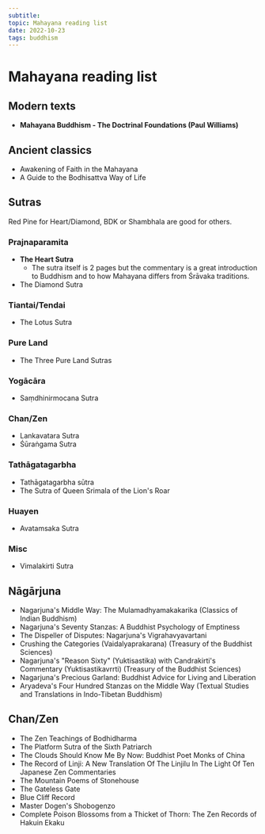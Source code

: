 ```yaml
---
subtitle:
topic: Mahayana reading list
date: 2022-10-23
tags: buddhism
---
```

# Mahayana reading list

## Modern texts
- **Mahayana Buddhism - The Doctrinal Foundations (Paul Williams)**

## Ancient classics
- Awakening of Faith in the Mahayana
- A Guide to the Bodhisattva Way of Life

## Sutras
Red Pine for Heart/Diamond, BDK or Shambhala are good for others.

### Prajnaparamita
- **The Heart Sutra**
  - The sutra itself is 2 pages but the commentary is a great introduction to Buddhism and to how Mahayana differs from Śrāvaka traditions.
- The Diamond Sutra

### Tiantai/Tendai
- The Lotus Sutra

### Pure Land
- The Three Pure Land Sutras

### Yogācāra
- Saṃdhinirmocana Sutra

### Chan/Zen
- Lankavatara Sutra
- Śūraṅgama Sutra

### Tathāgatagarbha
- Tathāgatagarbha sūtra
- The Sutra of Queen Srimala of the Lion's Roar

### Huayen
- Avatamsaka Sutra

### Misc
- Vimalakirti Sutra

## Nāgārjuna 
- Nagarjuna's Middle Way: The Mulamadhyamakakarika (Classics of Indian Buddhism)
- Nagarjuna's Seventy Stanzas: A Buddhist Psychology of Emptiness
- The Dispeller of Disputes: Nagarjuna's Vigrahavyavartani
- Crushing the Categories (Vaidalyaprakarana) (Treasury of the Buddhist Sciences)
- Nagarjuna's "Reason Sixty" (Yuktisastika) with Candrakirti's Commentary (Yuktisastikavrrti) (Treasury of the Buddhist Sciences)
- Nagarjuna's Precious Garland: Buddhist Advice for Living and Liberation
- Aryadeva's Four Hundred Stanzas on the Middle Way (Textual Studies and Translations in Indo-Tibetan Buddhism)

## Chan/Zen
- The Zen Teachings of Bodhidharma
- The Platform Sutra of the Sixth Patriarch
- The Clouds Should Know Me By Now: Buddhist Poet Monks of China
- The Record of Linji: A New Translation Of The Linjilu In The Light Of Ten Japanese Zen Commentaries
- The Mountain Poems of Stonehouse
- The Gateless Gate
- Blue Cliff Record
- Master Dogen's Shobogenzo
- Complete Poison Blossoms from a Thicket of Thorn: The Zen Records of Hakuin Ekaku
